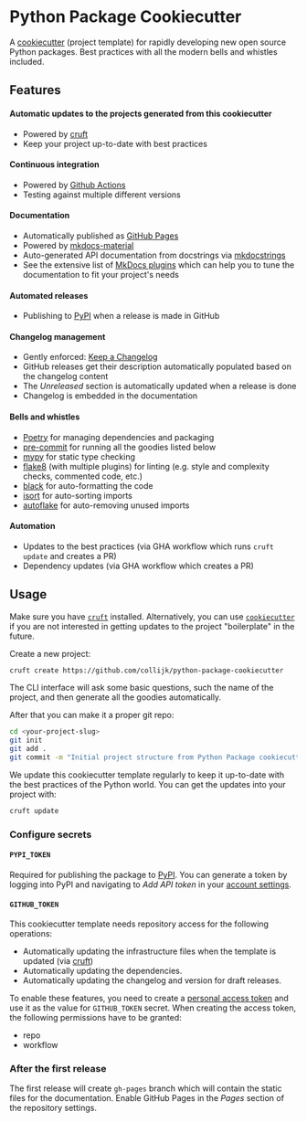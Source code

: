 # Python Package Cookiecutter

A [cookiecutter](https://cookiecutter.readthedocs.io/en/latest/README.html) (project template) for rapidly developing new open source Python
packages. Best practices with all the modern bells and whistles included.

## Features

#### Automatic updates to the projects generated from this cookiecutter

* Powered by [cruft](https://cruft.github.io/cruft/)
* Keep your project up-to-date with best practices

#### Continuous integration

* Powered by [Github Actions](https://github.com/features/actions)
* Testing against multiple different versions

#### Documentation

* Automatically published as [GitHub Pages](https://pages.github.com/)
* Powered by [mkdocs-material](https://github.com/squidfunk/mkdocs-material)
* Auto-generated API documentation from docstrings via [mkdocstrings](https://github.com/mkdocstrings/mkdocstrings)
* See the extensive list of [MkDocs plugins](https://github.com/mkdocs/mkdocs/wiki/MkDocs-Plugins) which can help you
 to tune the documentation to fit your project's needs

#### Automated releases

* Publishing to [PyPI](https://pypi.org/) when a release is made in GitHub

#### Changelog management

* Gently enforced: [Keep a Changelog](https://keepachangelog.com/en/1.0.0/)
* GitHub releases get their description automatically populated based on the changelog content
* The _Unreleased_ section is automatically updated when a release is done
* Changelog is embedded in the documentation

#### Bells and whistles

* [Poetry](https://python-poetry.org/docs/) for managing dependencies and packaging
* [pre-commit](https://pre-commit.com/) for running all the goodies listed below
* [mypy](https://flake8.pycqa.org/en/latest/) for static type checking
* [flake8](https://flake8.pycqa.org/en/latest/) (with multiple plugins) for linting (e.g. style and complexity checks, commented code, etc.)
* [black](https://black.readthedocs.io/en/stable/) for auto-formatting the code
* [isort](https://pycqa.github.io/isort/) for auto-sorting imports
* [autoflake](https://github.com/myint/autoflake) for auto-removing unused imports

#### Automation

* Updates to the best practices (via GHA workflow which runs `cruft update` and creates a PR)
* Dependency updates (via GHA workflow which creates a PR)

## Usage

Make sure you have [`cruft`](https://github.com/cruft/cruft#installation) installed. Alternatively, you can use
 [`cookiecutter`](https://cookiecutter.readthedocs.io/en/latest/installation.html) if you are not interested in
  getting updates to the project "boilerplate" in the future.

Create a new project:

```sh
cruft create https://github.com/collijk/python-package-cookiecutter
```

The CLI interface will ask some basic questions, such the name of the project, and then
generate all the goodies automatically.

After that you can make it a proper git repo:

```sh
cd <your-project-slug>
git init
git add .
git commit -m "Initial project structure from Python Package cookiecutter"
```

We update this cookiecutter template regularly to keep it up-to-date with the best
practices of the Python world. You can get the updates into your project with:

```sh
cruft update
```

### Configure secrets

#### `PYPI_TOKEN`

Required for publishing the package to [PyPI](https://pypi.org/). You can generate a token by logging
into PyPI and navigating to _Add API token_ in your [account settings](https://pypi.org/manage/account/).

#### `GITHUB_TOKEN`

This cookiecutter template needs repository access for the following operations:

* Automatically updating the infrastructure files when the template is updated (via [cruft](https://cruft.github.io/cruft/))
* Automatically updating the dependencies.
* Automatically updating the changelog and version for draft releases.

To enable these features, you need to create a
[personal access token](https://docs.github.com/en/github/authenticating-to-github/keeping-your-account-and-data-secure/creating-a-personal-access-token)
and use it as the value for `GITHUB_TOKEN` secret. When creating the access token, the
following permissions have to be granted:

* repo
* workflow

### After the first release

The first release will create `gh-pages` branch which will contain the static files for
the documentation. Enable GitHub Pages in the _Pages_ section of the repository
settings.
